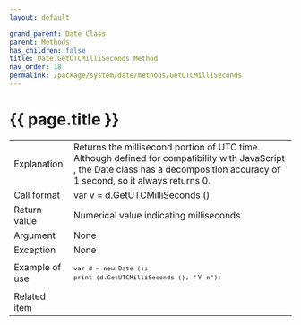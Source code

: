 ```yaml
---
layout: default

grand_parent: Date Class
parent: Methods
has_children: false
title: Date.GetUTCMilliSeconds Method
nav_order: 18
permalink: /package/system/date/methods/GetUTCMilliSeconds
---
```

# {{ page.title }}


<table>
  <tr>
    <td>Explanation</td>
    <td colspan="2">Returns the millisecond portion of UTC time. Although defined for compatibility with JavaScript , the Date class has a decomposition accuracy of 1 second, so it always returns 0.</td>
  </tr>
  <tr>
    <td>Call format</td>
    <td colspan="2">var v = d.GetUTCMilliSeconds ()</td>
  </tr>
  <tr>
    <td>Return value</td>
    <td colspan="2">Numerical value indicating milliseconds</td>
  </tr>  
  <tr>
    <td>Argument</td>
    <td colspan="2">None</td>
  </tr>
  <tr>
    <td>Exception</td>
    <td colspan="2">None</td>
  </tr>
  <tr>
    <td>Example of use</td>
    <td colspan="2"><code><pre>var d = new Date ();
print (d.GetUTCMilliSeconds (), "￥ n");</pre></code></td>
  </tr>
  <tr>
    <td>Related item</td>
    <td colspan="2"></td>
  </tr>
</table>

